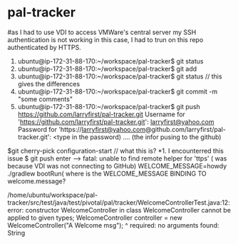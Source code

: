 # pal-tracker

#as I had to use VDI to access VMWare's central server my SSH authentication is not working in this case, I had to trun on this repo authenticated by HTTPS.
1. ubuntu@ip-172-31-88-170:~/workspace/pal-tracker$ git status
2. ubuntu@ip-172-31-88-170:~/workspace/pal-tracker$ git add
3. ubuntu@ip-172-31-88-170:~/workspace/pal-tracker$ git status // this gives the differences
4. ubuntu@ip-172-31-88-170:~/workspace/pal-tracker$ git commit -m "some comments"
5. ubuntu@ip-172-31-88-170:~/workspace/pal-tracker$ git push https://github.com/larryfirst/pal-tracker.git
Username for 'https://github.com/larryfirst/pal-tracker.git': larryfirst@yahoo.com
Password for 'https://larryfirst@yahoo.com@github.com/larryfirst/pal-tracker.git': <type in the password)
.... (the infor pusing to the github)

$git cherry-pick configuration-start // what this is?
*1. I encounterred this issue $ git push enter --> fatal: unable to find remote helper for 'ttps' ( was because VDI was not connecting to GitHub)
WELCOME_MESSAGE=howdy ./gradlew bootRun( where is the WELCOME_MESSAGE BINDING TO welcome.message?

/home/ubuntu/workspace/pal-tracker/src/test/java/test/pivotal/pal/tracker/WelcomeControllerTest.java:12: error: constructor WelcomeController in class WelcomeController cannot be applied to given types;
WelcomeController controller = new WelcomeController("A Welcome msg");
^
required: no arguments
found: String
